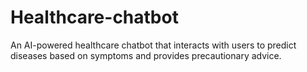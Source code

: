# Healthcare-chatbot
An AI-powered healthcare chatbot that interacts with users to predict diseases based on symptoms and provides precautionary advice.
